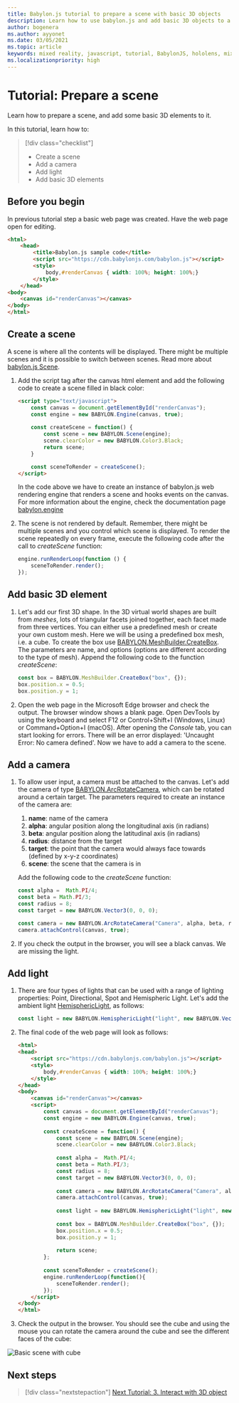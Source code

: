 ```yaml
---
title: Babylon.js tutorial to prepare a scene with basic 3D objects
description: Learn how to use babylon.js and add basic 3D objects to a scene.
author: bogenera
ms.author: ayyonet
ms.date: 03/05/2021
ms.topic: article
keywords: mixed reality, javascript, tutorial, BabylonJS, hololens, mixed reality, UWP, Windows 10, WebXR, immersive web
ms.localizationpriority: high
---
```


# Tutorial: Prepare a scene

Learn how to prepare a scene, and add some basic 3D elements to it.

In this tutorial, learn how to:

> [!div class="checklist"]
> * Create a scene
> * Add a camera
> * Add light
> * Add basic 3D elements

## Before you begin

In previous tutorial step a basic web page was created. Have the web page open for editing.

```html
<html>
    <head>
        <title>Babylon.js sample code</title>
        <script src="https://cdn.babylonjs.com/babylon.js"></script>
        <style>
            body,#renderCanvas { width: 100%; height: 100%;}
        </style>
    </head>
<body>
    <canvas id="renderCanvas"></canvas>
</body>
</html>
```

## Create a scene

A scene is where all the contents will be displayed. There might be multiple scenes and it is possible to switch between scenes. Read more about [babylon.js Scene](https://doc.babylonjs.com/divingDeeper/scene).

1. Add the script tag after the canvas html element and add the following code to create a scene filled in black color:

    ```html
    <script type="text/javascript">
        const canvas = document.getElementById("renderCanvas");
        const engine = new BABYLON.Engine(canvas, true);
        
        const createScene = function() {
            const scene = new BABYLON.Scene(engine);
            scene.clearColor = new BABYLON.Color3.Black;
            return scene;
        }

        const sceneToRender = createScene();
    </script>
    ```

    In the code above we have to create an instance of babylon.js web rendering engine that renders a scene and hooks events on the canvas. For more information about the engine, check the documentation page [babylon.engine](https://doc.babylonjs.com/typedoc/classes/babylon.engine)

1. The scene is not rendered by default. Remember, there might be multiple scenes and you control which scene is displayed. To render the scene repeatedly on every frame, execute the following code after the call to *createScene* function:

    ```javascript
    engine.runRenderLoop(function () {
        sceneToRender.render();
    });
    ```

## Add basic 3D element

1. Let's add our first 3D shape. In the 3D virtual world shapes are built from *meshes*, lots of triangular facets joined together, each facet made from three vertices. You can either use a predefined mesh or create your own custom mesh. Here we will be using a predefined box mesh, i.e. a cube. To create the box use [BABYLON.MeshBuilder.CreateBox](https://doc.babylonjs.com/divingDeeper/mesh/creation/set/box). The parameters are name, and options (options are different according to the type of mesh). Append the following code to the function *createScene*:

    ```javascript
    const box = BABYLON.MeshBuilder.CreateBox("box", {});
    box.position.x = 0.5;
    box.position.y = 1;
    ```

1. Open the web page in the Microsoft Edge browser and check the output. The browser window shows a blank page. Open DevTools by using the keyboard and select F12 or Control+Shift+I (Windows, Linux) or Command+Option+I (macOS). After opening the *Console* tab, you can start looking for errors. There will be an error displayed: 'Uncaught Error: No camera defined'. Now we have to add a camera to the scene.

## Add a camera

1. To allow user input, a camera must be attached to the canvas. Let's add the camera of type [BABYLON.ArcRotateCamera](https://doc.babylonjs.com/divingDeeper/cameras/camera_introduction#arc-rotate-camera), which can be rotated around a certain target. The parameters required to create an instance of the camera are:
    1. **name**: name of the camera
    1. **alpha**: angular position along the longitudinal axis (in radians)
    1. **beta**: angular position along the latitudinal axis (in radians)
    1. **radius**: distance from the target
    1. **target**: the point that the camera would always face towards (defined by x-y-z coordinates)
    1. **scene**: the scene that the camera is in

    Add the following code to the *createScene* function:

    ```javascript
    const alpha =  Math.PI/4;
    const beta = Math.PI/3;
    const radius = 8;
    const target = new BABYLON.Vector3(0, 0, 0);
    
    const camera = new BABYLON.ArcRotateCamera("Camera", alpha, beta, radius, target, scene);
    camera.attachControl(canvas, true);
    ```

1. If you check the output in the browser, you will see a black canvas. We are missing the light.

## Add light

1. There are four types of lights that can be used with a range of lighting properties: Point, Directional, Spot and Hemispheric Light. Let's add the ambient light [HemisphericLight](https://doc.babylonjs.com/typedoc/classes/babylon.hemisphericlight), as follows:

    ```javascript
    const light = new BABYLON.HemisphericLight("light", new BABYLON.Vector3(1, 1, 0));
    ```

1. The final code of the web page will look as follows:

    ```html
    <html>
    <head>
        <script src="https://cdn.babylonjs.com/babylon.js"></script>
        <style>
            body,#renderCanvas { width: 100%; height: 100%;}
        </style>
    </head>
    <body>
        <canvas id="renderCanvas"></canvas>
        <script>
            const canvas = document.getElementById("renderCanvas");
            const engine = new BABYLON.Engine(canvas, true);
            
            const createScene = function() {
                const scene = new BABYLON.Scene(engine);
                scene.clearColor = new BABYLON.Color3.Black;
                
                const alpha =  Math.PI/4;
                const beta = Math.PI/3;
                const radius = 8;
                const target = new BABYLON.Vector3(0, 0, 0);
                
                const camera = new BABYLON.ArcRotateCamera("Camera", alpha, beta, radius, target, scene);
                camera.attachControl(canvas, true);
                
                const light = new BABYLON.HemisphericLight("light", new BABYLON.Vector3(1, 1, 0));
                
                const box = BABYLON.MeshBuilder.CreateBox("box", {});
                box.position.x = 0.5;
                box.position.y = 1;
                
                return scene;
            };
            
            const sceneToRender = createScene();
            engine.runRenderLoop(function(){
                sceneToRender.render();
            });
        </script>
    </body>
    </html>
    ```

1. Check the output in the browser. You should see the cube and using the mouse you can rotate the camera around the cube and see the different faces of the cube:

![Basic scene with cube](../images/hello-world-basic-scene.png)

## Next steps

> [!div class="nextstepaction"]
> [Next Tutorial: 3. Interact with 3D object](interact-03.md)
